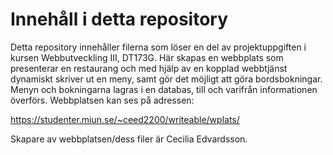# Innehåll i detta repository

Detta repository innehåller filerna som löser en del av projektuppgiften i kursen Webbutveckling III, DT173G. Här skapas en webbplats som presenterar en restaurang och med hjälp av en kopplad webbtjänst dynamiskt skriver ut en meny, samt gör det möjligt att göra bordsbokningar. Menyn och bokningarna lagras i en databas, till och varifrån informationen överförs. Webbplatsen kan ses på adressen:

https://studenter.miun.se/~ceed2200/writeable/wplats/

Skapare av webbplatsen/dess filer är Cecilia Edvardsson.
